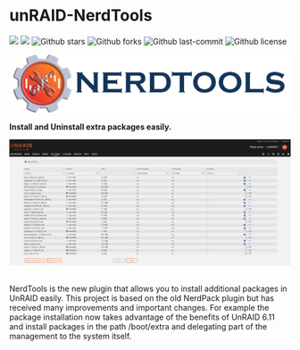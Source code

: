 # unRAID-NerdTools
[![](https://badgen.net/badge/icon/github?icon=github&label)](https://github.com/UnRAIDES)
[![](https://badgen.net/badge/icon/docker?icon=docker&label)](https://hub.docker.com/r/unraides)
![Github stars](https://badgen.net/github/stars/UnRAIDES/unRAID-NerdTools?icon=github&label=stars)
![Github forks](https://badgen.net/github/forks/UnRAIDES/unRAID-NerdTools?icon=github&label=forks)
![Github last-commit](https://img.shields.io/github/last-commit/UnRAIDES/unRAID-NerdTools)
![Github license](https://badgen.net/github/license/UnRAIDES/unRAID-NerdTools)

![](images/logo.png)

**Install and Uninstall extra packages easily.**


![](images/image01.png)


##

NerdTools is the new plugin that allows you to install additional packages in UnRAID easily.
This project is based on the old NerdPack plugin but has received many improvements and important changes. For example the package installation now takes advantage of the benefits of UnRAID 6.11 and install packages in the path /boot/extra and delegating part of the management to the system itself.
